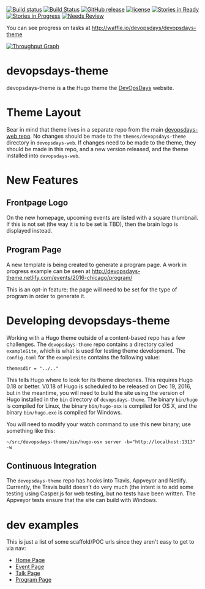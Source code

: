 [![Build status](https://ci.appveyor.com/api/projects/status/2cemxawbx0vtrt8e/branch/master?svg=true)](https://ci.appveyor.com/project/DevOpsDays/devopsdays-theme/branch/master)
[![Build Status](https://travis-ci.org/devopsdays/devopsdays-theme.svg?branch=master)](https://travis-ci.org/devopsdays/devopsdays-theme)
[![GitHub release](https://img.shields.io/github/release/devopsdays/devopsdays-theme.svg)]()
[![license](https://img.shields.io/github/license/devopsdays/devopsdays-theme.svg)]()
[![Stories in Ready](https://badge.waffle.io/devopsdays/devopsdays-theme.svg?label=ready&title=Ready)](http://waffle.io/devopsdays/devopsdays-theme) [![Stories in Progress](https://badge.waffle.io/devopsdays/devopsdays-theme.svg?label=in%progress&title=In%20Progress)](http://waffle.io/devopsdays/devopsdays-theme) [![Needs Review](https://badge.waffle.io/devopsdays/devopsdays-theme.svg?label=needs-review&title=Needs%20Review)](http://waffle.io/devopsdays/devopsdays-theme)

You can see progress on tasks at http://waffle.io/devopsdays/devopsdays-theme

[![Throughput Graph](https://graphs.waffle.io/devopsdays/devopsdays-theme/throughput.svg)](https://waffle.io/devopsdays/devopsdays-theme/metrics)

# devopsdays-theme
devopsdays-theme is a the Hugo theme the [DevOpsDays](https://www.devopsdays.org) website.

# Theme Layout
Bear in mind that theme lives in a separate repo from the main [devopsdays-web repo](https://github.com/devopsdays/devopsdays-web). No changes should be made to the `themes/devopsdays-theme` directory in `devopsdays-web`. If changes need to be made to the theme, they should be made in this repo, and a new version released, and the theme installed into `devopsdays-web`.

# New Features

## Frontpage Logo

On the new homepage, upcoming events are listed with a square thumbnail. If this is not set (the way it is to be set is TBD), then the brain logo is displayed instead.

## Program Page
A new template is being created to generate a program page. A work in progress example can be seen at http://devopsdays-theme.netlify.com/events/2016-chicago/program/

This is an opt-in feature; the page will need to be set for the type of program in order to generate it.

# Developing devopsdays-theme
Working with a Hugo theme outside of a content-based repo has a few challenges. The `devopsdays-theme` repo contains a directory called `exampleSite`, which is what is used for testing theme development. The `config.toml` for the `exampleSite` contains the following value:

```
themesdir = "../.."
```

This tells Hugo where to look for its theme directories. This requires Hugo 0.18 or better. V0.18 of Hugo is scheduled to be released on Dec 19, 2016, but in the meantime, you will need to build the site using the version of Hugo installed in the `bin` directory of `devopsdays-theme`. The binary `bin/hugo` is compiled for Linux, the binary `bin/hugo-osx` is compiled for OS X, and the binary `bin/hugo.exe` is compiled for Windows.


You will need to modify your watch command to use this new binary; use something like this:

```
~/src/devopsdays-theme/bin/hugo-osx server -b="http://localhost:1313" -w
```

## Continuous Integration
The `devopsdays-theme` repo has hooks into Travis, Appveyor and Netlify. Currently, the Travis build doesn’t do very much (the intent is to add some testing using Casper.js for web testing, but no tests have been written. The Appveyor tests ensure that the site can build with Windows.


# dev examples
This is just a list of some scaffold/POC urls since they aren't easy to get to via nav:
- [Home Page](http://devopsdays-theme.netlify.com/)
- [Event Page](http://devopsdays-theme.netlify.com/events/2016-chicago/welcome/)
- [Talk Page](http://devopsdays-theme.netlify.com/events/2016-chicago/program/adam-jacob/)
- [Program Page](http://devopsdays-theme.netlify.com/events/2016-chicago/program/)
